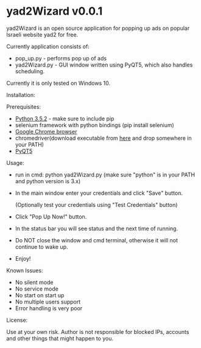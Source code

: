 # yad2Wizard v0.0.1

yad2Wizard is an open source application for popping up ads on popular Israeli website yad2 for free.

Currently application consists of:
 * pop_up.py - performs pop up of ads
 * yad2Wizard.py - GUI window written using PyQT5, which also handles scheduling.

Currently it is only tested on Windows 10.

Installation:

Prerequisites:
 * [Python 3.5.2](https://www.python.org/ftp/python/3.5.2/python-3.5.2.exe) - make sure to include pip
 * selenium framework with python bindings (pip install selenium)
 * [Google Chrome browser](https://www.google.com/chrome/browser/desktop/index.html)
 * chromedriver(download executable from [here](http://chromedriver.storage.googleapis.com/2.24/chromedriver_win32.zip) and drop somewhere in your PATH)
 * [PyQT5](https://sourceforge.net/projects/pyqt/files/latest/download)

Usage:
 * run in cmd: python yad2Wizard.py (make sure "python" is in your PATH and python version is 3.x)
 * In the main window enter your credentials and click "Save" button. 
 
	(Optionally test your credentials using "Test Credentials" button)
 * Click "Pop Up Now!" button. 
 * In the status bar you will see status and the next time of running.
 * Do NOT close the window and cmd terminal, otherwise it will not continue to wake up.
 * Enjoy!
	
Known Issues:

 * No silent mode
 * No service mode
 * No start on start up
 * No multiple users support
 * Error handling is very poor

License:

Use at your own risk. Author is not responsible for blocked IPs, accounts and other things that might happen to you.